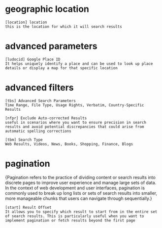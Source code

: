 # geographic location

    [location] location
    this is the location for which it will search results

# advanced parameters

    [ludocid] Google Place ID
    It helps uniquely identify a place and can be used to look up place details or display a map for that specific location

# advanced filters

    [tbs] Advanced Search Parameters
    Time Range, File Type, Usage Rights, Verbatim, Country-Specific Results

    [nfpr] Exclude Auto-corrected Results
    useful in scenarios where you want to ensure precision in search results and avoid potential discrepancies that could arise from automatic spelling corrections

    [tbm] Search Type
    Web Results, Videos, News, Books, Shopping, Finance, Blogs

# pagination
{Pagination refers to the practice of dividing content or search results into discrete pages to improve user experience and manage large sets of data. In the context of web development and user interfaces, pagination is commonly used to break up long lists or sets of search results into smaller, more manageable chunks that users can navigate through sequentially.}

    [start] Result Offset
    It allows you to specify which result to start from in the entire set of search results. This is particularly useful when you want to implement pagination or fetch results beyond the first page